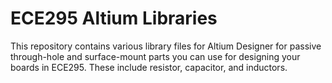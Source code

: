 # ECE295 Altium Libraries

This repository contains various library files for Altium Designer for passive through-hole and surface-mount parts you can use for designing your boards in ECE295. These include resistor, capacitor, and inductors.
